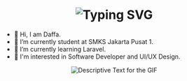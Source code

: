 <div align="center">
    <h1>
        <img src="https://readme-typing-svg.herokuapp.com?font=Jetbrains+mono&size=40&duration=3000&color=33FF33&center=true&vCenter=true&width=435&lines=Hey..+I'm+Daffa;This+is..;..my+Github..;" alt="Typing SVG"/>
    </h1>
</div>

- 👋 Hi, I am Daffa.
- 🔭 I’m currently student at SMKS Jakarta Pusat 1.
- 🌱 I’m currently learning Laravel.
- 👀 I'm interested in Software Developer and UI/UX Design.

<div align="center">
    <p>
        <img src="https://tenor.com/view/mangaitalia-darth-vader-star-wars-zzk-gif-26822937" alt="Descriptive Text for the GIF" />
    </p>
</div>


